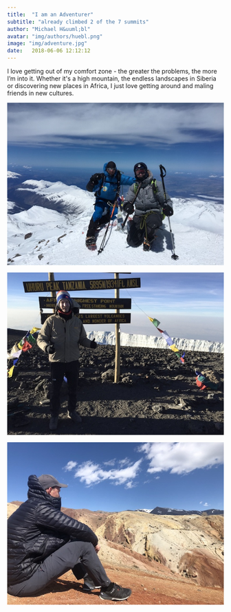 ```yaml
---
title:  "I am an Adventurer"
subtitle: "already climbed 2 of the 7 summits"
author: "Michael H&uuml;bl"
avatar: "img/authors/huebl.png"
image: "img/adventure.jpg"
date:   2018-06-06 12:12:12
---
```


I love getting out of my comfort zone - the greater the problems, the more I’m into it. Whether it's a high mountain, the endless landscapes in Siberia or discovering new places in Africa, I just love getting around and maling friends in new cultures.

![Elbrus](img/posts/elbrus.jpg "Elbrus")

![Kilimanjaro](img/posts/kilimanjaro.jpg "Kilimanjaro")

![Siberia](img/posts/siberia.jpg "Siberia")
